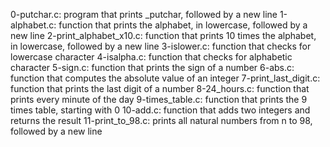 0-putchar.c: program that prints _putchar, followed by a new line
1-alphabet.c: function that prints the alphabet, in lowercase, followed by a new line
2-print_alphabet_x10.c: function that prints 10 times the alphabet, in lowercase, followed by a new line
3-islower.c: function that checks for lowercase character
4-isalpha.c: function that checks for alphabetic character
5-sign.c: function that prints the sign of a number
6-abs.c: function that computes the absolute value of an integer
7-print_last_digit.c: function that prints the last digit of a number
8-24_hours.c: function that prints every minute of the day
9-times_table.c: function that prints the 9 times table, starting with 0
10-add.c: function that adds two integers and returns the result
11-print_to_98.c: prints all natural numbers from n to 98, followed by a new line
